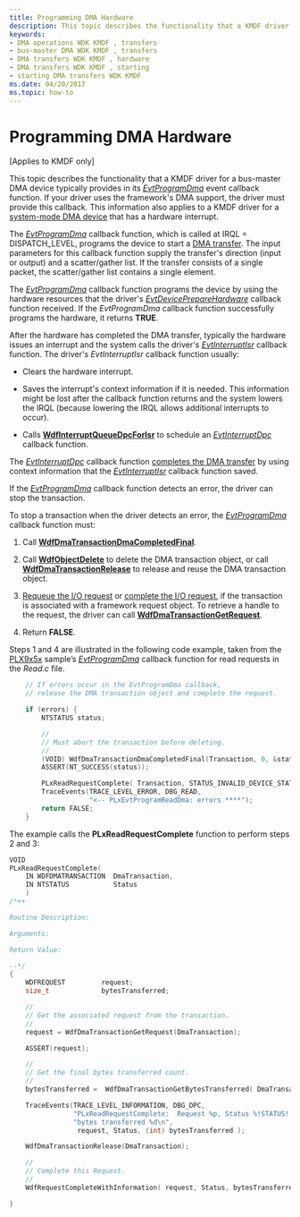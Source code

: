 ```yaml
---
title: Programming DMA Hardware
description: This topic describes the functionality that a KMDF driver for a bus-master DMA device typically provides in its EvtProgramDma event callback function.
keywords:
- DMA operations WDK KMDF , transfers
- bus-master DMA WDK KMDF , transfers
- DMA transfers WDK KMDF , hardware
- DMA transfers WDK KMDF , starting
- starting DMA transfers WDK KMDF
ms.date: 04/20/2017
ms.topic: how-to
---
```


# Programming DMA Hardware


\[Applies to KMDF only\]

This topic describes the functionality that a KMDF driver for a bus-master DMA device typically provides in its [*EvtProgramDma*](/windows-hardware/drivers/ddi/wdfdmatransaction/nc-wdfdmatransaction-evt_wdf_program_dma) event callback function. If your driver uses the framework's DMA support, the driver must provide this callback. This information also applies to a KMDF driver for a [system-mode DMA device](supporting-system-mode-dma.md) that has a hardware interrupt.




The [*EvtProgramDma*](/windows-hardware/drivers/ddi/wdfdmatransaction/nc-wdfdmatransaction-evt_wdf_program_dma) callback function, which is called at IRQL = DISPATCH\_LEVEL, programs the device to start a [DMA transfer](dma-transactions-and-dma-transfers.md). The input parameters for this callback function supply the transfer's direction (input or output) and a scatter/gather list. If the transfer consists of a single packet, the scatter/gather list contains a single element.

The [*EvtProgramDma*](/windows-hardware/drivers/ddi/wdfdmatransaction/nc-wdfdmatransaction-evt_wdf_program_dma) callback function programs the device by using the hardware resources that the driver's [*EvtDevicePrepareHardware*](/windows-hardware/drivers/ddi/wdfdevice/nc-wdfdevice-evt_wdf_device_prepare_hardware) callback function received. If the *EvtProgramDma* callback function successfully programs the hardware, it returns **TRUE**.

After the hardware has completed the DMA transfer, typically the hardware issues an interrupt and the system calls the driver's [*EvtInterruptIsr*](/windows-hardware/drivers/ddi/wdfinterrupt/nc-wdfinterrupt-evt_wdf_interrupt_isr) callback function. The driver's *EvtInterruptIsr* callback function usually:

-   Clears the hardware interrupt.

-   Saves the interrupt's context information if it is needed. This information might be lost after the callback function returns and the system lowers the IRQL (because lowering the IRQL allows additional interrupts to occur).

-   Calls [**WdfInterruptQueueDpcForIsr**](/windows-hardware/drivers/ddi/wdfinterrupt/nf-wdfinterrupt-wdfinterruptqueuedpcforisr) to schedule an [*EvtInterruptDpc*](/windows-hardware/drivers/ddi/wdfinterrupt/nc-wdfinterrupt-evt_wdf_interrupt_dpc) callback function.

The [*EvtInterruptDpc*](/windows-hardware/drivers/ddi/wdfinterrupt/nc-wdfinterrupt-evt_wdf_interrupt_dpc) callback function [completes the DMA transfer](completing-a-dma-transfer.md) by using context information that the [*EvtInterruptIsr*](/windows-hardware/drivers/ddi/wdfinterrupt/nc-wdfinterrupt-evt_wdf_interrupt_isr) callback function saved.

If the [*EvtProgramDma*](/windows-hardware/drivers/ddi/wdfdmatransaction/nc-wdfdmatransaction-evt_wdf_program_dma) callback function detects an error, the driver can stop the transaction.

To stop a transaction when the driver detects an error, the [*EvtProgramDma*](/windows-hardware/drivers/ddi/wdfdmatransaction/nc-wdfdmatransaction-evt_wdf_program_dma) callback function must:

1.  Call [**WdfDmaTransactionDmaCompletedFinal**](/windows-hardware/drivers/ddi/wdfdmatransaction/nf-wdfdmatransaction-wdfdmatransactiondmacompletedfinal).

2.  Call [**WdfObjectDelete**](/windows-hardware/drivers/ddi/wdfobject/nf-wdfobject-wdfobjectdelete) to delete the DMA transaction object, or call [**WdfDmaTransactionRelease**](/windows-hardware/drivers/ddi/wdfdmatransaction/nf-wdfdmatransaction-wdfdmatransactionrelease) to release and reuse the DMA transaction object.

3.  [Requeue the I/O request](requeuing-i-o-requests.md) or [complete the I/O request](completing-i-o-requests.md), if the transaction is associated with a framework request object. To retrieve a handle to the request, the driver can call [**WdfDmaTransactionGetRequest**](/windows-hardware/drivers/ddi/wdfdmatransaction/nf-wdfdmatransaction-wdfdmatransactiongetrequest).

4.  Return **FALSE**.

Steps 1 and 4 are illustrated in the following code example, taken from the [PLX9x5x](/samples/browse/) sample’s [*EvtProgramDma*](/windows-hardware/drivers/ddi/wdfdmatransaction/nc-wdfdmatransaction-evt_wdf_program_dma) callback function for read requests in the *Read.c* file.

```cpp
    // If errors occur in the EvtProgramDma callback,
    // release the DMA transaction object and complete the request.

    if (errors) {
        NTSTATUS status;

        //
        // Must abort the transaction before deleting.
        //
        (VOID) WdfDmaTransactionDmaCompletedFinal(Transaction, 0, &status);
        ASSERT(NT_SUCCESS(status));

        PLxReadRequestComplete( Transaction, STATUS_INVALID_DEVICE_STATE );
        TraceEvents(TRACE_LEVEL_ERROR, DBG_READ,
                    "<-- PLxEvtProgramReadDma: errors ****");
        return FALSE;
    }
```

The example calls the **PLxReadRequestComplete** function to perform steps 2 and 3:

```cpp
VOID
PLxReadRequestComplete(
    IN WDFDMATRANSACTION  DmaTransaction,
    IN NTSTATUS           Status
    )
/*++

Routine Description:

Arguments:

Return Value:

--*/
{
    WDFREQUEST         request;
    size_t             bytesTransferred;

    //
    // Get the associated request from the transaction.
    //
    request = WdfDmaTransactionGetRequest(DmaTransaction);

    ASSERT(request);

    //
    // Get the final bytes transferred count.
    //
    bytesTransferred =  WdfDmaTransactionGetBytesTransferred( DmaTransaction );

    TraceEvents(TRACE_LEVEL_INFORMATION, DBG_DPC,
                "PLxReadRequestComplete:  Request %p, Status %!STATUS!, "
                "bytes transferred %d\n",
                 request, Status, (int) bytesTransferred );

    WdfDmaTransactionRelease(DmaTransaction);

    //
    // Complete this Request.
    //
    WdfRequestCompleteWithInformation( request, Status, bytesTransferred);

}
```
